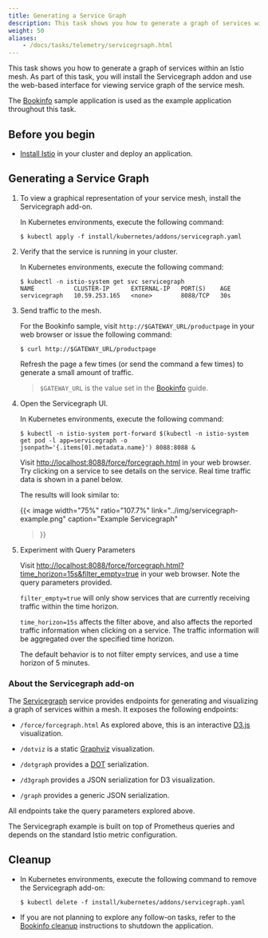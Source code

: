```yaml
---
title: Generating a Service Graph
description: This task shows you how to generate a graph of services within an Istio mesh.
weight: 50
aliases:
    - /docs/tasks/telemetry/servicegrsaph.html
---
```


This task shows you how to generate a graph of services within an Istio mesh.
As part of this task, you will install the Servicegraph addon and use
the web-based interface for viewing service graph of the service mesh.

The [Bookinfo](/docs/guides/bookinfo/) sample application is used as
the example application throughout this task.

## Before you begin

* [Install Istio](/docs/setup/) in your cluster and deploy an
  application.

## Generating a Service Graph

1.  To view a graphical representation of your service mesh, install the
    Servicegraph add-on.

    In Kubernetes environments, execute the following command:

    ```command
    $ kubectl apply -f install/kubernetes/addons/servicegraph.yaml
    ```

1.  Verify that the service is running in your cluster.

    In Kubernetes environments, execute the following command:

    ```command
    $ kubectl -n istio-system get svc servicegraph
    NAME           CLUSTER-IP      EXTERNAL-IP   PORT(S)    AGE
    servicegraph   10.59.253.165   <none>        8088/TCP   30s
    ```

1.  Send traffic to the mesh.

    For the Bookinfo sample, visit `http://$GATEWAY_URL/productpage` in your web
    browser or issue the following command:

    ```command
    $ curl http://$GATEWAY_URL/productpage
    ```

    Refresh the page a few times (or send the command a few times) to generate a
    small amount of traffic.

    > `$GATEWAY_URL` is the value set in the [Bookinfo](/docs/guides/bookinfo/) guide.

1.  Open the Servicegraph UI.

    In Kubernetes environments, execute the following command:

    ```command
    $ kubectl -n istio-system port-forward $(kubectl -n istio-system get pod -l app=servicegraph -o jsonpath='{.items[0].metadata.name}') 8088:8088 &
    ```

    Visit [http://localhost:8088/force/forcegraph.html](http://localhost:8088/force/forcegraph.html)
    in your web browser. Try clicking on a service to see details on
    the service. Real time traffic data is shown in a panel below.

    The results will look similar to:

    {{< image width="75%" ratio="107.7%"
    link="../img/servicegraph-example.png"
    caption="Example Servicegraph"
    >}}

1.  Experiment with Query Parameters

    Visit
    [http://localhost:8088/force/forcegraph.html?time_horizon=15s&filter_empty=true](http://localhost:8088/force/forcegraph.html?time_horizon=15s&filter_empty=true)
    in your web browser. Note the query parameters provided.

    `filter_empty=true` will only show services that are currently receiving traffic within the time horizon.

    `time_horizon=15s` affects the filter above, and also affects the
    reported traffic information when clicking on a service. The
    traffic information will be aggregated over the specified time
    horizon.

    The default behavior is to not filter empty services, and use a
    time horizon of 5 minutes.

### About the Servicegraph add-on

The [Servicegraph](https://github.com/istio/istio/tree/master/addons/servicegraph)
service provides endpoints for generating and visualizing a graph of
services within a mesh. It exposes the following endpoints:

* `/force/forcegraph.html` As explored above, this is an interactive
  [D3.js](https://d3js.org/) visualization.

* `/dotviz` is a static [Graphviz](https://www.graphviz.org/)
  visualization.

* `/dotgraph` provides a
  [DOT](https://en.wikipedia.org/wiki/DOT_(graph_description_language))
  serialization.

* `/d3graph` provides a JSON serialization for D3 visualization.

* `/graph` provides a generic JSON serialization.

All endpoints take the query parameters explored above.

The Servicegraph example is built on top of Prometheus queries and
depends on the standard Istio metric configuration.

## Cleanup

*   In Kubernetes environments, execute the following command to remove the
Servicegraph add-on:

    ```command
    $ kubectl delete -f install/kubernetes/addons/servicegraph.yaml
    ```

* If you are not planning to explore any follow-on tasks, refer to the
[Bookinfo cleanup](/docs/guides/bookinfo/#cleanup) instructions
to shutdown the application.
